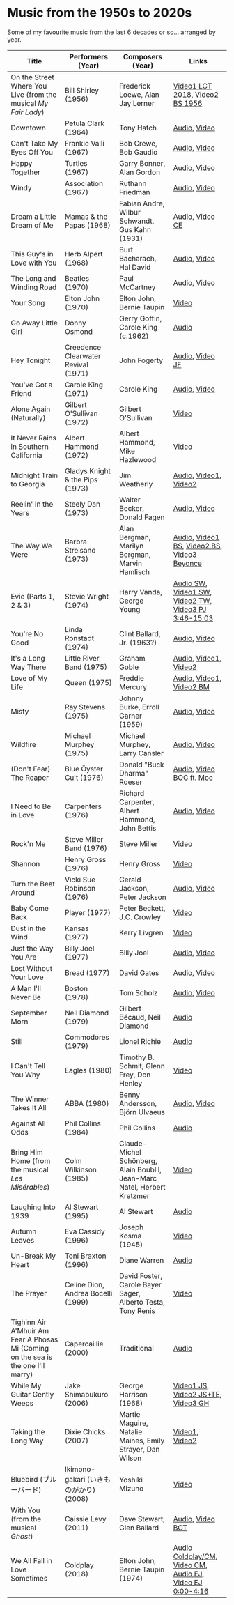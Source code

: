 # Music from the 1950s to 2020s

Some of my favourite music from the last 6 decades or so... arranged by year.

Title                       | Performers (Year)                   | Composers (Year)          | Links
----------------------------|-------------------------------------|---------------------------|------
On the Street Where You Live (from the musical *My Fair Lady*) | Bill Shirley (1956)          | Frederick Loewe, Alan Jay Lerner | [Video1 LCT 2018](https://www.youtube.com/watch?v=6kX3PZ_ynss), [Video2 BS 1956](https://www.youtube.com/watch?v=0udu4KYv1zI)
Downtown                    | Petula Clark (1964)                 | Tony Hatch                | [Audio](https://www.youtube.com/watch?v=z_m4Qb0iW-o), [Video](https://www.youtube.com/watch?v=Zx06XNfDvk0)
Can't Take My Eyes Off You  | Frankie Valli (1967)                | Bob Crewe, Bob Gaudio     | [Audio](https://www.youtube.com/watch?v=J36z7AnhvOM), [Video](https://www.youtube.com/watch?v=RbnXASVV--M)
Happy Together              | Turtles (1967)                      | Garry Bonner, Alan Gordon | [Audio](https://www.youtube.com/watch?v=pSw8an1u3rc), [Video](https://www.youtube.com/watch?v=mRCe5L1imxg)
Windy                       | Association (1967)                  | Ruthann Friedman          | [Audio](https://www.youtube.com/watch?v=Qa9mGMdwv0g), [Video](https://www.youtube.com/watch?v=RsY8l0Jg3lY)
Dream a Little Dream of Me  | Mamas & the Papas (1968)            | Fabian Andre, Wilbur Schwandt, Gus Kahn (1931) | [Audio](https://www.youtube.com/watch?v=fJwjLYRPxJY), [Video CE](https://www.youtube.com/watch?v=ZZ0PZRYin2s)
This Guy's in Love with You | Herb Alpert (1968)                  | Burt Bacharach, Hal David | [Audio](https://www.youtube.com/watch?v=pvQMyVoefNI), [Video](https://www.youtube.com/watch?v=o8ByJ1C0iR4)
The Long and Winding Road   | Beatles (1970)                      | Paul McCartney            | [Audio](https://www.youtube.com/watch?v=fR4HjTH_fTM), [Video](https://www.youtube.com/watch?v=oz3JlMhgfq0)
Your Song                   | Elton John (1970)                   | Elton John, Bernie Taupin | [Video](https://www.youtube.com/watch?v=GlPlfCy1urI)
Go Away Little Girl         | Donny Osmond               | Gerry Goffin, Carole King (c.1962) | [Audio](https://www.youtube.com/watch?v=wx6w0GyIIa4)
Hey Tonight                 | Creedence Clearwater Revival (1971) | John Fogerty              | [Audio](https://www.youtube.com/watch?v=7ByQ0Ne3SMU), [Video JF](https://www.youtube.com/watch?v=jmFHqn0Z0hg)
You've Got a Friend         | Carole King (1971)                  | Carole King               | [Audio](https://www.youtube.com/watch?v=eAR_Ff5A8Rk), [Video](https://www.youtube.com/watch?v=qde5NMy7WTU)
Alone Again (Naturally)     | Gilbert O'Sullivan (1972)           | Gilbert O'Sullivan        | [Video](https://www.youtube.com/watch?v=D_P-v1BVQn8)
It Never Rains in Southern California | Albert Hammond (1972) | Albert Hammond, Mike Hazlewood | [Video](https://www.youtube.com/watch?v=Gmq4WIjQxp0)
Midnight Train to Georgia   | Gladys Knight & the Pips (1973)     | Jim Weatherly             | [Audio](https://www.youtube.com/watch?v=A0F9lh8TiSM), [Video1](https://www.youtube.com/watch?v=NQHW2PQx42w), [Video2](https://www.youtube.com/watch?v=K2PeC1MkAZE)
Reelin' In the Years  | Steely Dan (1973)        | Walter Becker, Donald Fagen                    | [Audio](https://www.youtube.com/watch?v=GaH25Sghoqc), [Video](https://www.youtube.com/watch?v=mWF1v7W70wU)
The Way We Were       | Barbra Streisand (1973)  | Alan Bergman, Marilyn Bergman, Marvin Hamlisch | [Audio](https://www.youtube.com/watch?v=hkBziLvefsw), [Video1 BS](https://www.youtube.com/watch?v=ddgN9FlEWgU), [Video2 BS](https://www.youtube.com/watch?v=7wBqr3cBNio&t=1m14s), [Video3 Beyonce](https://www.youtube.com/watch?v=H8_3DZpym-0)
Evie (Parts 1, 2 & 3) | Stevie Wright (1974)     | Harry Vanda, George Young                      | [Audio SW](https://www.youtube.com/watch?v=8Hj8BRV8Jls), [Video1 SW](https://www.youtube.com/watch?v=QOFexMWQ1Gs), [Video2 TW](https://www.youtube.com/watch?v=y2FRyCoViaI), [Video3 PJ 3:46-15:03](https://www.youtube.com/watch?v=g_yXVsC1s78&t=3m46s)
You're No Good        | Linda Ronstadt (1974)    | Clint Ballard, Jr. (1963?)                     | [Audio](https://www.youtube.com/watch?v=6ysu2aUCwgk), [Video](https://www.youtube.com/watch?v=_bj_32QeAaU)
It's a Long Way There | Little River Band (1975) | Graham Goble                                   | [Audio](https://www.youtube.com/watch?v=PPsevhQkn68), [Video1](https://www.youtube.com/watch?v=qYiiv7Dr-cA), [Video2](https://www.youtube.com/watch?v=ABckaeEANU4)
Love of My Life       | Queen (1975)             | Freddie Mercury                                | [Audio](https://www.youtube.com/watch?v=2bqm4gRY3mA), [Video1](https://www.youtube.com/watch?v=v3xwCkhmies), [Video2 BM](https://www.youtube.com/watch?v=tR1HfnbWte8)
Misty                 | Ray Stevens (1975)       | Johnny Burke, Erroll Garner (1959)             | [Audio](https://www.youtube.com/watch?v=ko56rc30qdk), [Video](https://www.youtube.com/watch?v=v3RigVrLr7s)
Wildfire              | Michael Murphey (1975)   | Michael Murphey, Larry Cansler                 | [Audio](https://www.youtube.com/watch?v=Pc3OnSQc48s), [Video](https://www.youtube.com/watch?v=gl4Y4FWWkn0)
(Don't Fear) The Reaper | Blue Öyster Cult (1976) | Donald "Buck Dharma" Roeser                   | [Audio](https://www.youtube.com/watch?v=Dy4HA3vUv2c), [Video BOC ft. Moe](https://www.youtube.com/watch?v=TbJJ0q2YSc8)
I Need to Be in Love  | Carpenters (1976)        | Richard Carpenter, Albert Hammond, John Bettis | [Audio](https://www.youtube.com/watch?v=5sYoepCsTTM), [Video](https://www.youtube.com/watch?v=mTVpNXG7iBk)
Rock'n Me             | Steve Miller Band (1976) | Steve Miller                                   | [Video](https://www.youtube.com/watch?v=pIF9hCgImTY)
Shannon               | Henry Gross (1976)       | Henry Gross                                    | [Video](https://www.youtube.com/watch?v=A822OKFMQTM)
Turn the Beat Around | Vicki Sue Robinson (1976) | Gerald Jackson, Peter Jackson                  | [Audio](https://www.youtube.com/watch?v=vz9pZW5OvM4), [Video](https://www.youtube.com/watch?v=95eWL8s_wRc)
Baby Come Back        | Player (1977)            | Peter Beckett, J.C. Crowley                    | [Video](https://www.youtube.com/watch?v=Hn-enjcgV1o)
Dust in the Wind      | Kansas (1977)            | Kerry Livgren                                  | [Video](https://www.youtube.com/watch?v=tH2w6Oxx0kQ)
Just the Way You Are  | Billy Joel (1977)        | Billy Joel                                     | [Audio](https://www.youtube.com/watch?v=dBqyX0UUzVQ), [Video](https://www.youtube.com/watch?v=tJWM5FmZyqU)
Lost Without Your Love  | Bread (1977)           | David Gates                                    | [Audio](https://www.youtube.com/watch?v=4vOq6UPhvDE), [Video](https://www.youtube.com/watch?v=jeTEqXiGUg0)
A Man I'll Never Be     | Boston (1978)          | Tom Scholz                                     | [Audio](https://www.youtube.com/watch?v=PqsHWnDBS0Q), [Video](https://www.youtube.com/watch?v=gZxP3bMn0as)
September Morn          | Neil Diamond (1979) | Gilbert Bécaud, Neil Diamond   | [Audio](https://www.youtube.com/watch?v=zEuOkapb-_o)
Still                   | Commodores (1979)   | Lionel Richie                  | [Audio](https://www.youtube.com/watch?v=-oTxaL2NDkc)
I Can't Tell You Why    | Eagles (1980)       | Timothy B. Schmit, Glenn Frey, Don Henley | [Video](https://www.youtube.com/watch?v=iP97m8jwRfE)
The Winner Takes It All | ABBA (1980)         | Benny Andersson, Björn Ulvaeus | [Audio](https://www.youtube.com/watch?v=92cwKCU8Z5c), [Video](https://www.youtube.com/watch?v=iyIOl-s7JTU)
Against All Odds        | Phil Collins (1984) | Phil Collins                   | [Audio](https://www.youtube.com/watch?v=CkGg1bzfSys)
Bring Him Home (from the musical *Les Misérables*) | Colm Wilkinson (1985)              | Claude-Michel Schönberg, Alain Boublil, Jean-Marc Natel, Herbert Kretzmer | [Video](https://www.youtube.com/watch?v=qsYnhVITf9E)
Laughing Into 1939           | Al Stewart (1995)                  | Al Stewart                                                                | [Audio](https://www.youtube.com/watch?v=jmuPs1vD8Ew)
Autumn Leaves                | Eva Cassidy (1996)                 | Joseph Kosma (1945)                                                       | [Video](https://www.youtube.com/watch?v=xXBNlApwh0c)
Un-Break My Heart            | Toni Braxton (1996)                | Diane Warren                                                              | [Audio](https://www.youtube.com/watch?v=O596XpES1rI)
The Prayer                   | Celine Dion, Andrea Bocelli (1999) | David Foster, Carole Bayer Sager, Alberto Testa, Tony Renis               | [Video](https://www.youtube.com/watch?v=qt_OkgSOrkU)
Tighinn Air A'Mhuir Am Fear A Phosas Mi (Coming on the sea is the one I'll marry) | Capercaillie (2000) | Traditional                         | [Audio](https://www.youtube.com/watch?v=9Rx0R3g_6Ck)
While My Guitar Gently Weeps | Jake Shimabukuro (2006)            | George Harrison (1968)                                                    | [Video1 JS](https://www.youtube.com/watch?v=puSkP3uym5k), [Video2 JS+TE](https://www.youtube.com/watch?v=J5qakFIecBU), [Video3 GH](https://www.youtube.com/watch?v=XzSrShbqlz8)
Taking the Long Way          | Dixie Chicks (2007)                | Martie Maguire, Natalie Maines, Emily Strayer, Dan Wilson                 | [Video1](https://www.youtube.com/watch?v=s5HKLteH9Mc), [Video2](https://www.youtube.com/watch?v=h58iGepQrFM)
Bluebird (ブルーバード)      | Ikimono-gakari (いきものがかり) (2008) | Yoshiki Mizuno                                                        | [Video](https://www.youtube.com/watch?v=T_lDH7Hh9zA)
With You (from the musical *Ghost*) | Caissie Levy (2011)         | Dave Stewart, Glen Ballard                                                | [Audio](https://www.youtube.com/watch?v=VHQ0FmUtS0E), [Video BGT](https://www.youtube.com/watch?v=nuxRztsMNzg)
We All Fall in Love Sometimes       | Coldplay (2018)             | Elton John, Bernie Taupin (1974)                                          | [Audio Coldplay/CM](https://www.youtube.com/watch?v=Pw3c4E7AuNY), [Video CM](https://vimeo.com/297352018), [Audio EJ](https://www.youtube.com/watch?v=6LwajEQ7IOA), [Video EJ 0:00-4:16](https://www.youtube.com/watch?v=8JoAC8rBxac)

